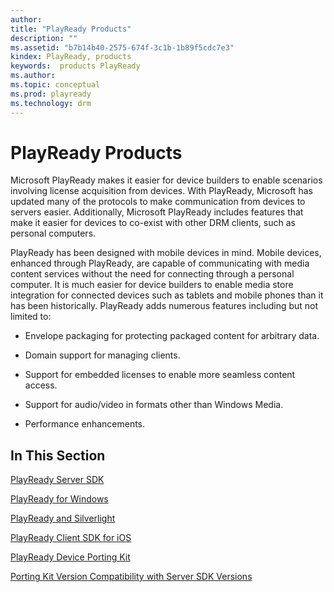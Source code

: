 ```yaml
---
author: 
title: "PlayReady Products"
description: ""
ms.assetid: "b7b14b40-2575-674f-3c1b-1b89f5cdc7e3"
kindex: PlayReady, products
keywords:  products PlayReady
ms.author: 
ms.topic: conceptual
ms.prod: playready
ms.technology: drm
---
```



# PlayReady Products
   
  
Microsoft PlayReady makes it easier for device builders to enable scenarios involving license acquisition from devices. With PlayReady, Microsoft has updated many of the protocols to make communication from devices to servers easier. Additionally, Microsoft PlayReady includes features that make it easier for devices to co-exist with other DRM clients, such as personal computers.
  
PlayReady has been designed with mobile devices in mind. Mobile devices, enhanced through PlayReady, are capable of communicating with media content services without the need for connecting through a personal computer. It is much easier for device builders to enable media store integration for connected devices such as tablets and mobile phones than it has been historically. PlayReady adds numerous features including but not limited to:

   *  Envelope packaging for protecting packaged content for arbitrary data.

   *  Domain support for managing clients.

   *  Support for embedded licenses to enable more seamless content access.

   *  Support for audio/video in formats other than Windows Media.

   *  Performance enhancements.  

## In This Section

[PlayReady Server SDK](playreadyserversdk.md)

[PlayReady for Windows](playreadypcsdk.md)

[PlayReady and Silverlight](playreadyandsilverlight.md)

[PlayReady Client SDK for iOS](playreadyproductios.md)

[PlayReady Device Porting Kit](playreadyportingkit.md)

[Porting Kit Version Compatibility with Server SDK Versions](portingkitversioncompatibilitywithserversdkversions.md)
  